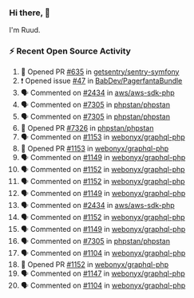 ### Hi there, 👋

I'm Ruud.
 
### :zap: Recent Open Source Activity

<!--START_SECTION:activity-->
1. 💪 Opened PR [#635](https://github.com/getsentry/sentry-symfony/pull/635) in [getsentry/sentry-symfony](https://github.com/getsentry/sentry-symfony)
2. ❗️ Opened issue [#47](https://github.com/BabDev/PagerfantaBundle/issues/47) in [BabDev/PagerfantaBundle](https://github.com/BabDev/PagerfantaBundle)
3. 🗣 Commented on [#2434](https://github.com/aws/aws-sdk-php/issues/2434) in [aws/aws-sdk-php](https://github.com/aws/aws-sdk-php)
4. 🗣 Commented on [#7305](https://github.com/phpstan/phpstan/issues/7305) in [phpstan/phpstan](https://github.com/phpstan/phpstan)
5. 🗣 Commented on [#7305](https://github.com/phpstan/phpstan/issues/7305) in [phpstan/phpstan](https://github.com/phpstan/phpstan)
6. 💪 Opened PR [#7326](https://github.com/phpstan/phpstan/pull/7326) in [phpstan/phpstan](https://github.com/phpstan/phpstan)
7. 🗣 Commented on [#1153](https://github.com/webonyx/graphql-php/issues/1153) in [webonyx/graphql-php](https://github.com/webonyx/graphql-php)
8. 💪 Opened PR [#1153](https://github.com/webonyx/graphql-php/pull/1153) in [webonyx/graphql-php](https://github.com/webonyx/graphql-php)
9. 🗣 Commented on [#1149](https://github.com/webonyx/graphql-php/issues/1149) in [webonyx/graphql-php](https://github.com/webonyx/graphql-php)
10. 🗣 Commented on [#1152](https://github.com/webonyx/graphql-php/issues/1152) in [webonyx/graphql-php](https://github.com/webonyx/graphql-php)
11. 🗣 Commented on [#1152](https://github.com/webonyx/graphql-php/issues/1152) in [webonyx/graphql-php](https://github.com/webonyx/graphql-php)
12. 🗣 Commented on [#1149](https://github.com/webonyx/graphql-php/issues/1149) in [webonyx/graphql-php](https://github.com/webonyx/graphql-php)
13. 🗣 Commented on [#2434](https://github.com/aws/aws-sdk-php/issues/2434) in [aws/aws-sdk-php](https://github.com/aws/aws-sdk-php)
14. 🗣 Commented on [#1152](https://github.com/webonyx/graphql-php/issues/1152) in [webonyx/graphql-php](https://github.com/webonyx/graphql-php)
15. 🗣 Commented on [#1149](https://github.com/webonyx/graphql-php/issues/1149) in [webonyx/graphql-php](https://github.com/webonyx/graphql-php)
16. 🗣 Commented on [#7305](https://github.com/phpstan/phpstan/issues/7305) in [phpstan/phpstan](https://github.com/phpstan/phpstan)
17. 🗣 Commented on [#1104](https://github.com/webonyx/graphql-php/issues/1104) in [webonyx/graphql-php](https://github.com/webonyx/graphql-php)
18. 💪 Opened PR [#1152](https://github.com/webonyx/graphql-php/pull/1152) in [webonyx/graphql-php](https://github.com/webonyx/graphql-php)
19. 🗣 Commented on [#1147](https://github.com/webonyx/graphql-php/issues/1147) in [webonyx/graphql-php](https://github.com/webonyx/graphql-php)
20. 🗣 Commented on [#1104](https://github.com/webonyx/graphql-php/issues/1104) in [webonyx/graphql-php](https://github.com/webonyx/graphql-php)
<!--END_SECTION:activity-->
